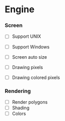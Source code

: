 # Engine

### Screen 

- [ ] Support UNIX
- [ ] Support Windows

- [ ] Screen auto size
- [ ] Drawing pixels
- [ ] Drawing colored pixels


### Rendering

- [ ] Render polygons
- [ ] Shading
- [ ] Colors